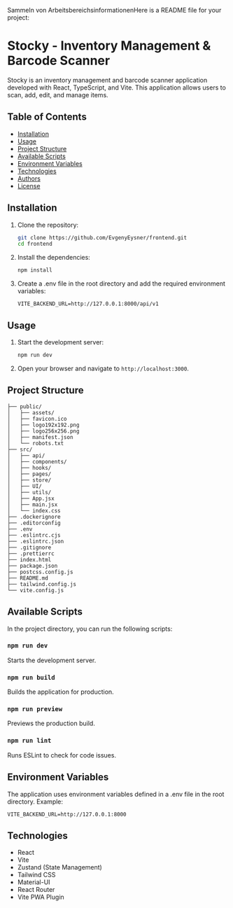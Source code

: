 Sammeln von ArbeitsbereichsinformationenHere is a README file for your project:

# Stocky - Inventory Management & Barcode Scanner

Stocky is an inventory management and barcode scanner application developed with React, TypeScript, and Vite. This application allows users to scan, add, edit, and manage items.

## Table of Contents

- [Installation](#installation)
- [Usage](#usage)
- [Project Structure](#project-structure)
- [Available Scripts](#available-scripts)
- [Environment Variables](#environment-variables)
- [Technologies](#technologies)
- [Authors](#authors)
- [License](#license)

## Installation

1. Clone the repository:
   ```sh
   git clone https://github.com/EvgenyEysner/frontend.git
   cd frontend
   ```
2. Install the dependencies:

   ```sh
   npm install
   ```

3. Create a .env file in the root directory and add the required environment variables:
   ```env
   VITE_BACKEND_URL=http://127.0.0.1:8000/api/v1
   ```

## Usage

1. Start the development server:

   ```sh
   npm run dev
   ```

2. Open your browser and navigate to `http://localhost:3000`.

## Project Structure

```plaintext
├── public/
│   ├── assets/
│   ├── favicon.ico
│   ├── logo192x192.png
│   ├── logo256x256.png
│   ├── manifest.json
│   └── robots.txt
├── src/
│   ├── api/
│   ├── components/
│   ├── hooks/
│   ├── pages/
│   ├── store/
│   ├── UI/
│   ├── utils/
│   ├── App.jsx
│   ├── main.jsx
│   └── index.css
├── .dockerignore
├── .editorconfig
├── .env
├── .eslintrc.cjs
├── .eslintrc.json
├── .gitignore
├── .prettierrc
├── index.html
├── package.json
├── postcss.config.js
├── README.md
├── tailwind.config.js
└── vite.config.js
```

## Available Scripts

In the project directory, you can run the following scripts:

### `npm run dev`

Starts the development server.

### `npm run build`

Builds the application for production.

### `npm run preview`

Previews the production build.

### `npm run lint`

Runs ESLint to check for code issues.

## Environment Variables

The application uses environment variables defined in a .env file in the root directory. Example:

```env
VITE_BACKEND_URL=http://127.0.0.1:8000
```

## Technologies

- React
- Vite
- Zustand (State Management)
- Tailwind CSS
- Material-UI
- React Router
- Vite PWA Plugin
